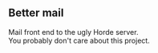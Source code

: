 ## Better mail

Mail front end to the ugly Horde server.  
You probably don't care about this project.  
